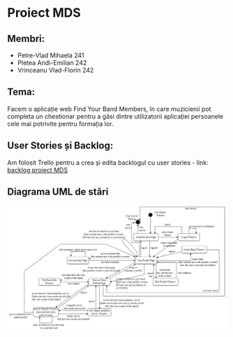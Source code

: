 # Proiect MDS

## Membri:
 - Petre-Vlad Mihaela 241
 - Pletea Andi-Emilian 242
 - Vrinceanu Vlad-Florin 242

## Tema:
Facem o aplicație web Find Your Band Members, în care muzicienii pot completa un chestionar pentru a găsi dintre utilizatorii aplicației persoanele cele mai potrivite pentru formația lor.

## User Stories și Backlog:
Am folosit Trello pentru a crea și edita backlogul cu user stories - link: [backlog proiect MDS](https://trello.com/b/Jl79b3yD/backlog)

## Diagrama UML de stări
![diagrama](https://github.com/PetreVladMihaela/proiect-MDS/blob/main/MDS%20Diagrama%20Stari.drawio.png)
